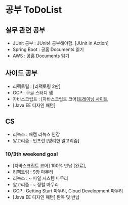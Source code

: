 # 공부 ToDoList
## 실무 관련 공부
- JUnit 공부 : JUnit4 공부해야함. [JUnit in Action]
- Spring Boot : 공홈 Documents 읽기
- AWS : 공홈 Documents 읽기

## 사이드 공부
- 리팩토릴 : [리팩토링 2판]
- GCP : 구글 스터디 잼
- 자바스크립트 : [자바스크립트 코어][트레이닝 사이트](https://ko.javascript.info/)
- [Java EE 디자인 패턴]

## CS
- 리눅스 : 패캠 리눅스 인강
- 알고리즘 : 인프런 [영리한 알고리즘]

### 10/3th weekend goal
- [자바스크립트 코어] 100% 반납 [완료], 
- 리팩토링 : 9장 마무리
- 리눅스 : ~ 파일 시스템 마무리
- 알고리즘 : ~ 정렬 마무리
- GCP : Getting Start 마무리, Cloud Development 마무리
- [Java EE 디자인 패턴] 완독 및 반납
